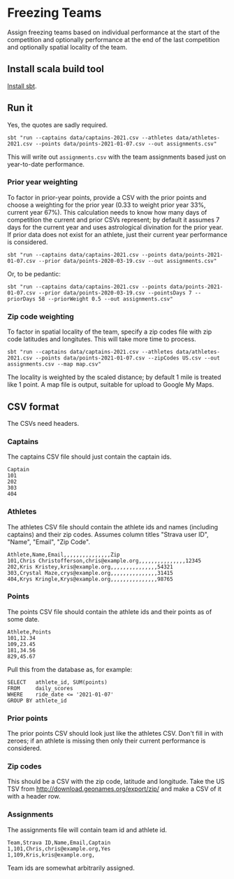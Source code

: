 # Freezing Teams

Assign freezing teams based on individual performance at the start of the competition and optionally
performance at the end of the last competition and optionally spatial locality of the team.

## Install scala build tool

[Install sbt](https://www.scala-sbt.org/1.x/docs/Setup.html).

## Run it

Yes, the quotes are sadly required.

```
sbt "run --captains data/captains-2021.csv --athletes data/athletes-2021.csv --points data/points-2021-01-07.csv --out assignments.csv"
```

This will write out `assignments.csv` with the team assignments based just on year-to-date performance.

### Prior year weighting

To factor in prior-year points, provide a CSV with the prior points and choose a weighting for the
prior year (0.33 to weight prior year 33%, current year 67%). This calculation needs to know how
many days of competition the current and prior CSVs represent; by default it assumes 7 days for
the current year and uses astrological divination for the prior year. If prior data does not
exist for an athlete, just their current year performance is considered.


```
sbt "run --captains data/captains-2021.csv --points data/points-2021-01-07.csv --prior data/points-2020-03-19.csv --out assignments.csv"
```

Or, to be pedantic:

```
sbt "run --captains data/captains-2021.csv --points data/points-2021-01-07.csv --prior data/points-2020-03-19.csv --pointsDays 7 --priorDays 58 --priorWeight 0.5 --out assignments.csv"
```

### Zip code weighting

To factor in spatial locality of the team, specify a zip codes file with zip code latitudes and longitutes.
This will take more time to process.

```
sbt "run --captains data/captains-2021.csv --athletes data/athletes-2021.csv --points data/points-2021-01-07.csv --zipCodes US.csv --out assignments.csv --map map.csv"
```

The locality is weighted by the scaled distance; by default 1 mile is treated like 1 point. A map file is
output, suitable for upload to Google My Maps.

## CSV format

The CSVs need headers.

### Captains

The captains CSV file should just contain the captain ids.

```
Captain
101
202
303
404
```

### Athletes

The athletes CSV file should contain the athlete ids and names (including captains) and their zip codes. Assumes
column titles "Strava user ID", "Name", "Email", "Zip Code".

```
Athlete,Name,Email,,,,,,,,,,,,,,,Zip
101,Chris Christofferson,chris@example.org,,,,,,,,,,,,,,,12345
202,Kris Kristey,kris@example.org,,,,,,,,,,,,,,,54321
303,Crystal Maze,crys@example.org,,,,,,,,,,,,,,,31415
404,Krys Kringle,Krys@example.org,,,,,,,,,,,,,,,98765
```

### Points

The points CSV file should contain the athlete ids and their points as of some date.

```
Athlete,Points
101,12.34
109,23.45
181,34.56
829,45.67
```

Pull this from the database as, for example:

```mysql
SELECT   athlete_id, SUM(points)
FROM     daily_scores
WHERE    ride_date <= '2021-01-07'
GROUP BY athlete_id
```

### Prior points

The prior points CSV should look just like the athletes CSV. Don't fill in with zeroes; if an athlete is missing
then only their current performance is considered.

### Zip codes

This should be a CSV with the zip code, latitude and longitude. Take the US TSV from http://download.geonames.org/export/zip/
and make a CSV of it with a header row.

### Assignments

The assignments file will contain team id and athlete id.

```
Team,Strava ID,Name,Email,Captain
1,101,Chris,chris@example.org,Yes
1,109,Kris,kris@example.org,
```

Team ids are somewhat arbitrarily assigned.
